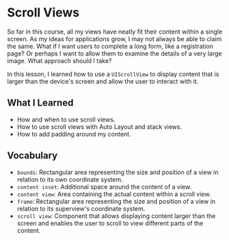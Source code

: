 # Scroll Views

So far in this course, all my views have neatly fit their content within a single screen. As my ideas for applications grow, I may not always be able to claim the same. What if I want users to complete a long form, like a registration page? Or perhaps I want to allow them to examine the details of a very large image. What approach should I take?

In this lesson, I learned how to use a `UIScrollView` to display content that is larger than the device's screen and allow the user to interact with it.

## What I Learned
- How and when to use scroll views.
- How to use scroll views with Auto Layout and stack views.
- How to add padding around my content.

## Vocabulary
- `bounds`: Rectangular area representing the size and position of a view in relation to its own coordinate system.
- `content inset`: Additional space around the content of a view.
- `content view`: Area containing the actual content within a scroll view.
- `frame`: Rectangular area representing the size and position of a view in relation to its superview's coordinate system.
- `scroll view`: Component that allows displaying content larger than the screen and enables the user to scroll to view different parts of the content.

